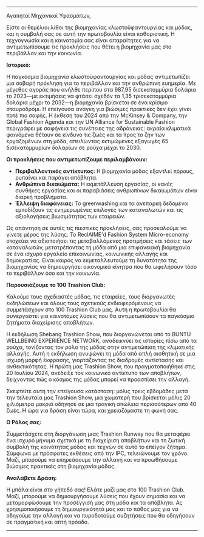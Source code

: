 ---

Αγαπητοί Μηχανικοί Υφασμάτων,

Είστε οι θεμέλιοι λίθοι της βιομηχανίας κλωστοϋφαντουργίας και μόδας, και η συμβολή σας σε αυτή την πρωτοβουλία είναι καθοριστική. Η τεχνογνωσία και η καινοτομία σας είναι απαραίτητες για να αντιμετωπίσουμε τις προκλήσεις που θέτει η βιομηχανία μας στο περιβάλλον και την κοινωνία.

**Ιστορικό:**

Η παγκόσμια βιομηχανία κλωστοϋφαντουργίας και μόδας αντιμετωπίζει μια σοβαρή πρόκληση για το περιβάλλον και την ανθρώπινη ευημερία. Με μέγεθος αγοράς που ανήλθε περίπου στα 987,95 δισεκατομμύρια δολάρια το 2023—με εκτιμήσεις να φτάσει σχεδόν τα 1,35 τρισεκατομμύρια δολάρια μέχρι το 2032—η βιομηχανία βρίσκεται σε ένα κρίσιμο σταυροδρόμι. Η επείγουσα ανάγκη για βιώσιμες πρακτικές δεν έχει γίνει ποτέ πιο σαφής. Η έκθεση του 2024 από την McKinsey & Company, την Global Fashion Agenda και την UN Alliance for Sustainable Fashion περιγράφει με σαφήνεια τις συνέπειες της αδράνειας: ακραία κλιματικά φαινόμενα θέτουν σε κίνδυνο τις ζωές και τα προς το ζην των εργαζομένων στη μόδα, απειλώντας εκτιμώμενες εξαγωγές 65 δισεκατομμυρίων δολαρίων σε ρούχα μέχρι το 2030.

**Οι προκλήσεις που αντιμετωπίζουμε περιλαμβάνουν:**

- **Περιβαλλοντικός αντίκτυπος:** Η βιομηχανία μόδας εξαντλεί πόρους, ρυπαίνει και παράγει απόβλητα.
- **Ανθρώπινα δικαιώματα:** Η εκμετάλλευση εργασίας, οι κακές συνθήκες εργασίας και οι παραβιάσεις ανθρωπίνων δικαιωμάτων είναι διαρκή προβλήματα.
- **Έλλειψη διαφάνειας:** Το greenwashing και τα ανεπαρκή δεδομένα εμποδίζουν τις ενημερωμένες επιλογές των καταναλωτών και τις αξιολογήσεις βιωσιμότητας των εταιρειών.

Ως απάντηση σε αυτές τις πιεστικές προκλήσεις, σας προσκαλούμε να γίνετε μέρος της λύσης. Το ReclAIME'd Fashion System Micro-economy στοχεύει να αξιοποιήσει τις μεταβαλλόμενες προτιμήσεις και τάσεις των καταναλωτών, μετατρέποντας τη μόδα από μια επιφανειακή βιομηχανία σε ένα ισχυρό εργαλείο επικοινωνίας, κοινωνικής αλλαγής και δημοκρατίας. Είναι καιρός να εκμεταλλευτούμε τη δυνατότητα της βιομηχανίας να δημιουργήσει οικονομικά κίνητρα που θα ωφελήσουν τόσο το περιβάλλον όσο και την κοινωνία.

**Παρουσιάζουμε το 100 Trashion Club:**

Καλούμε τους σχεδιαστές μόδας, τις εταιρείες, τους διοργανωτές εκδηλώσεων και όλους τους σχετικούς ενδιαφερόμενους να συμμετάσχουν στο 100 Trashion Club μας. Αυτή η πρωτοβουλία θα συνεργαστεί για καινοτόμες λύσεις που θα αντιμετωπίσουν τα παγκόσμια ζητήματα διαχείρισης αποβλήτων.

Η εκδήλωση Shebang Trashion Show, που διοργανώνεται από το BUNTU WELLBEING EXPERIENCE NETWORK, αναδεικνύει τις ιστορίες πίσω από τα ρούχα, τονίζοντας τον ρόλο της μόδας στην αντιμετώπιση της κλιματικής αλλαγής. Αυτή η εκδήλωση ανυψώνει τη μόδα από απλή αισθητική σε μια ισχυρή μορφή έκφρασης, γιορτάζοντας τις διαδρομές αντίστασης και ανθεκτικότητας. Η πρώτη μας Trashion Show, που πραγματοποιήθηκε στις 20 Ιουλίου 2024, ανέδειξε τον κοινωνικό αντίκτυπο των αποβλήτων, δείχνοντας πώς ο κόσμος της μόδας μπορεί να προασπίσει την αλλαγή.

Σκεφτείτε αυτή την επείγουσα κατάσταση: μόλις τρεις εβδομάδες μετά την τελευταία μας Trashion Show, μια χωματερή που βρίσκεται μόλις 20 χιλιόμετρα μακριά οδήγησε σε μια τραγική απώλεια περισσότερων από 40 ζωές. Η ώρα για δράση είναι τώρα, και χρειαζόμαστε τη φωνή σας.

**Ο Ρόλος σας:**

Συμμετάσχετε στη διοργάνωση μιας Trashion Runway που θα μεταφέρει ένα ισχυρό μήνυμα σχετικά με τη διαχείριση αποβλήτων και τη ζωτική συμβολή της κοινότητας μόδας και τεχνών σε αυτό το επείγον ζήτημα. Σύμφωνα με πρόσφατες εκθέσεις από την IPC, τελειώνουμε τον χρόνο. Μαζί, μπορούμε να επηρεάσουμε την αλλαγή και να προωθήσουμε βιώσιμες πρακτικές στη βιομηχανία μόδας.

**Αναλάβετε Δράση:**

Η μπάλα είναι στο γήπεδό σας! Ελάτε μαζί μας στο 100 Trashion Club. Μαζί, μπορούμε να δημιουργήσουμε λύσεις που έχουν σημασία και να μεταμορφώσουμε την προσέγγισή μας στη μόδα και τα απόβλητα. Ας χρησιμοποιήσουμε τη δημιουργικότητά μας και το πάθος μας για να οδηγούμε την αλλαγή και να πυροδοτούμε συζητήσεις που θα οδηγήσουν σε πραγματική και απτή πρόοδο.

---